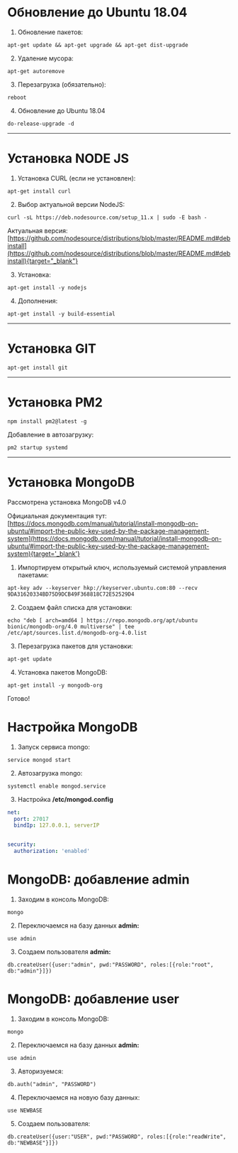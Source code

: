<!-- TITLE: Базовая настройка сервера -->
<!-- SUBTITLE: A quick summary of Server -->

# Обновление до Ubuntu 18.04
1. Обновление пакетов:

`apt-get update && apt-get upgrade && apt-get dist-upgrade`

2. Удаление мусора:

`apt-get autoremove`

3. Перезагрузка (обязательно):

`reboot`

4. Обновление до Ubuntu 18.04

`do-release-upgrade -d`



-----



# Установка NODE JS
1. Установка CURL (если не установлен):

`apt-get install curl`

2. Выбор актуальной версии NodeJS:

`curl -sL https://deb.nodesource.com/setup_11.x | sudo -E bash -`

Актуальная версия: [https://github.com/nodesource/distributions/blob/master/README.md#debinstall](https://github.com/nodesource/distributions/blob/master/README.md#debinstall){target="_blank"}

3. Установка:

`apt-get install -y nodejs`

4. Дополнения:

`apt-get install -y build-essential`



-----



# Установка GIT

`apt-get install git`



-----


# Установка PM2


`npm install pm2@latest -g`


Добавление в автозагрузку:

`pm2 startup systemd`



-----



# Установка MongoDB

Рассмотрена установка MongoDB v4.0

Официальная документация тут: 
[https://docs.mongodb.com/manual/tutorial/install-mongodb-on-ubuntu/#import-the-public-key-used-by-the-package-management-system](https://docs.mongodb.com/manual/tutorial/install-mongodb-on-ubuntu/#import-the-public-key-used-by-the-package-management-system){target='_blank'}

1. Импортируем открытый ключ, используемый системой управления пакетами: 

`apt-key adv --keyserver hkp://keyserver.ubuntu.com:80 --recv 9DA31620334BD75D9DCB49F368818C72E52529D4`

2. Создаем файл списка для установки:

`echo "deb [ arch=amd64 ] https://repo.mongodb.org/apt/ubuntu bionic/mongodb-org/4.0 multiverse" | tee /etc/apt/sources.list.d/mongodb-org-4.0.list`

3. Перезагрузка пакетов для установки:

`apt-get update`

4. Установка пакетов MongoDB:

`apt-get install -y mongodb-org`

Готово!


# Настройка MongoDB
1. Запуск сервиса mongo:

`service mongod start`

2. Автозагрузка mongo:

`systemctl enable mongod.service`

3. Настройка **/etc/mongod.config**


```yaml
net:
  port: 27017
  bindIp: 127.0.0.1, serverIP


security:
  authorization: 'enabled'
```

# MongoDB: добавление admin
1. Заходим в консоль MongoDB:

`mongo` 

2. Переключаемся на базу данных **admin:**

`use admin`

3. Создаем пользователя **admin:**

`db.createUser({user:"admin", pwd:"PASSWORD", roles:[{role:"root", db:"admin"}]})`


# MongoDB: добавление user
1. Заходим в консоль MongoDB:

`mongo` 

2. Переключаемся на базу данных **admin:**

`use admin`

3. Авторизуемся:

`db.auth("admin", "PASSWORD")`

4. Переключаемся на новую базу данных:

`use NEWBASE`

5. Создаем пользователя:

`db.createUser({user:"USER", pwd:"PASSWORD", roles:[{role:"readWrite", db:"NEWBASE"}]})`